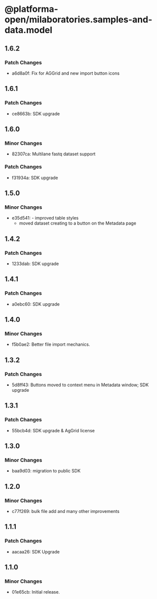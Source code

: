 # @platforma-open/milaboratories.samples-and-data.model

## 1.6.2

### Patch Changes

- a6d8a0f: Fix for AGGrid and new import button icons

## 1.6.1

### Patch Changes

- ce8663b: SDK upgrade

## 1.6.0

### Minor Changes

- 82307ca: Multilane fastq dataset support

### Patch Changes

- f31934a: SDK upgrade

## 1.5.0

### Minor Changes

- e35d541: - improved table styles
  - moved dataset creating to a button on the Metadata page

## 1.4.2

### Patch Changes

- 1233dab: SDK upgrade

## 1.4.1

### Patch Changes

- a0ebc60: SDK upgrade

## 1.4.0

### Minor Changes

- f5b0ae2: Better file import mechanics.

## 1.3.2

### Patch Changes

- 5d8ff43: Buttons moved to context menu in Metadata window; SDK upgrade

## 1.3.1

### Patch Changes

- 55bcb4d: SDK upgrade & AgGrid license

## 1.3.0

### Minor Changes

- baa9d03: migration to public SDK

## 1.2.0

### Minor Changes

- c77f269: bulk file add and many other improvements

## 1.1.1

### Patch Changes

- aacaa26: SDK Upgrade

## 1.1.0

### Minor Changes

- 01e65cb: Initial release.
